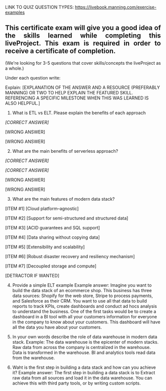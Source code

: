 
LINK TO QUIZ QUESTION TYPES: https://livebook.manning.com/exercise-examples

## <div style="text-align: justify"> This certificate exam will give you a good idea of the skills learned while completing this liveProject. This exam is required in order to receive a certificate of completion.</div>

(We're looking for 3-5 questions that cover skills/concepts the liveProject as a whole.)

Under each question write:

Explain: [EXPLANATION OF THE ANSWER AND A RESOURCE (PREFERABLY MANNING) OR TWO TO HELP EXPLAIN THE FEATURED SKILL. REFERENCING A SPECIFIC MILESTONE WHEN THIS WAS LEARNED IS ALSO HELPFUL.] 


1. What is ETL vs ELT. Please explain the benefits of each approach

_[CORRECT ANSWER]_

[WRONG ANSWER]

[WRONG ANSWER]



2. What are the main benefits of serverless approach?

_[CORRECT ANSWER]_

_[CORRECT ANSWER]_

[WRONG ANSWER]

[WRONG ANSWER]



3. What are the main features of modern data stack?

[ITEM #1]    [Cloud platform–agnostic]

[ITEM #2]    [Support for semi-structured and structured data]

[ITEM #3]    [ACID guarantees and SQL support]

[ITEM #4]    [Data sharing without copying data]

[ITEM #5]    [Extensibility and scalability]

[ITEM #6]    [Robust disaster recovery and resiliency mechanism]

[ITEM #7]    [Decoupled storage and compute]



[DETRACTOR IF WANTED]



4. Provide a simple ELT example
Example answer:
Imagine you want to build the data stack of an ecommerce shop. This business has three data sources: Shopify for the web store, Stripe to process payments, and Salesforce as their CRM. You want to use all that data to build reports to track KPIs, create dashboards and conduct ad hocs analysis to understand the business. One of the first tasks would be to create a dashboard in a BI tool with all your customers information for everyone in the company to know about your customers. This dashboard will have all the data you have about your customers.



5. In your own words describe the role of data warehouse in modern data stack.
Example:
The data warehouse is the epicenter of modern stacks. Raw data from across the company is centralized in the warehouse. Data is transformed in the warehouse. BI and analytics tools read data from the warehouse.


6. Waht is the first step in building a data stack and how can you achieve it?
Example answer:
The first step in building a data stack is to Extract raw data from all sources and load it in the data warehouse. You can achieve this with third party tools, or by writing custom scripts.
